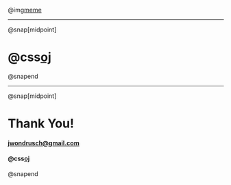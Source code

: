@img[meme](assets/img/congrats.jpg)

---

@snap[midpoint]
# @css[oj](Questions?)
@snapend

---
@snap[midpoint]
# Thank You!
#### jwondrusch@gmail.com
#### @css[oj](https://bit.ly/jw-devfest-kc)
@snapend
